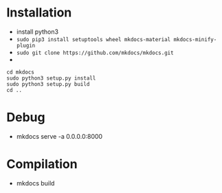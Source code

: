 # Installation

* install python3
* `sudo pip3 install setuptools wheel mkdocs-material mkdocs-minify-plugin`
* `sudo git clone https://github.com/mkdocs/mkdocs.git`
* 
```
cd mkdocs
sudo python3 setup.py install
sudo python3 setup.py build
cd ..
```

# Debug

* mkdocs serve -a 0.0.0.0:8000

# Compilation

* mkdocs build
